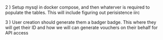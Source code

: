 


2 ) Setup mysql in docker compose, and then whaterver is required to populate the tables.
    This will include figuring out perisistence iirc


3 ) User creation should generate them a badger badge. This where they will get their ID and how we will
    can generate vouchers on their behalf for API access 
